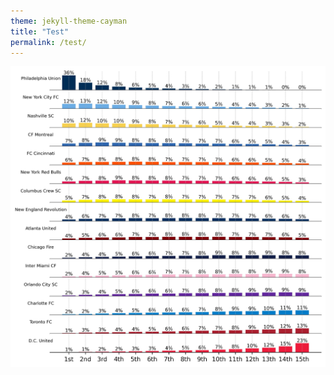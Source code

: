 ```yaml
---
theme: jekyll-theme-cayman
title: "Test"
permalink: /test/
---
```


![Test](https://github.com/zecellomaster/tprdatarepo/blob/06ffc8dffa5ecb43dcc2e4236282e478a1d6be93/2022%20MLS/East%20Plot.jpg?raw=true)
